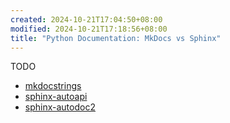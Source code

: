 ```yaml
---
created: 2024-10-21T17:04:50+08:00
modified: 2024-10-21T17:18:56+08:00
title: "Python Documentation: MkDocs vs Sphinx"
---
```


TODO

- [mkdocstrings](https://github.com/mkdocstrings/mkdocstrings)
- [sphinx-autoapi](https://github.com/readthedocs/sphinx-autoapi)
- [sphinx-autodoc2](https://github.com/sphinx-extensions2/sphinx-autodoc2)
